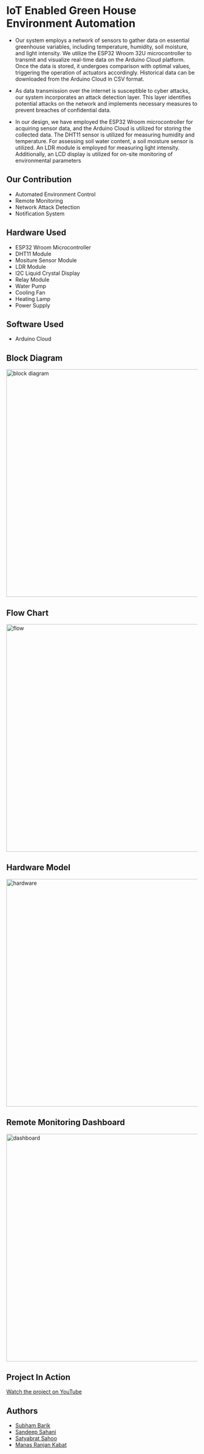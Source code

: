 # IoT Enabled Green House Environment Automation

- Our system employs a network of sensors to gather data on essential greenhouse variables,
including temperature, humidity, soil moisture, and light intensity. We utilize the
ESP32 Wroom 32U microcontroller to transmit and visualize real-time data on the Arduino
Cloud platform. Once the data is stored, it undergoes comparison with optimal
values, triggering the operation of actuators accordingly. Historical data can be downloaded
from the Arduino Cloud in CSV format.

- As data transmission over the internet is susceptible to cyber attacks, our system incorporates
an attack detection layer. This layer identifies potential attacks on the network
and implements necessary measures to prevent breaches of confidential data.

- In our design, we have employed the ESP32 Wroom microcontroller for acquiring
sensor data, and the Arduino Cloud is utilized for storing the collected data. The DHT11
sensor is utilized for measuring humidity and temperature. For assessing soil water content,
a soil moisture sensor is utilized. An LDR module is employed for measuring light
intensity. Additionally, an LCD display is utilized for on-site monitoring of environmental
parameters

## Our Contribution
- Automated Environment Control
- Remote Monitoring
- Network Attack Detection
- Notification System
  
## Hardware Used
- ESP32 Wroom Microcontroller
- DHT11 Module
- Mositure Sensor Module
- LDR Module
- I2C Liquid Crystal Display
- Relay Module
- Water Pump
- Cooling Fan
- Heating Lamp
- Power Supply
  
## Software Used
- Arduino Cloud
  
## Block Diagram
<img src="https://github.com/sandeepsahanicodes/IoT-Enabled-Green-House-Environment-Automation/assets/82876741/de7e0944-b878-4143-a9c6-003fc3e4dfb9" alt="block diagram" width="600">

## Flow Chart
<img src="https://github.com/sandeepsahanicodes/IoT-Enabled-Green-House-Environment-Automation/assets/82876741/98dab80f-c2c6-4a19-9398-8990e9d29d74" alt="flow" width="600">

## Hardware Model
<img src="https://github.com/sandeepsahanicodes/IoT-Enabled-Green-House-Environment-Automation/assets/82876741/e069f903-932b-4cf8-8420-87cab5740ba5" alt="hardware" width="600">

## Remote Monitoring Dashboard
<img src="https://github.com/sandeepsahanicodes/IoT-Enabled-Green-House-Environment-Automation/assets/82876741/3be3957a-ac22-4b84-b5b9-59886457f78c" alt="dashboard" width="600">

## Project In Action
[Watch the project on YouTube](https://youtu.be/uN2EiPx5QiI)

## Authors
- [Subham Barik](https://www.linkedin.com/in/subham-b-a8b09027b/)
- [Sandeep Sahani](https://www.linkedin.com/in/sandeep-sahani-883398220/)
- [Satyabrat Sahoo](https://www.linkedin.com/in/satyabrat-sahoo-385aa6157/)
- [Manas Ranjan Kabat](https://www.linkedin.com/in/manas-ranjan-kabat-4b88933a/)
